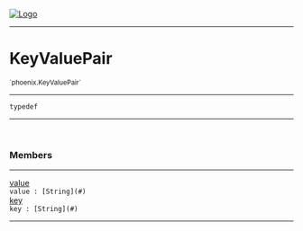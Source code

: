 
[![Logo](../../images/logo.png)](../../api/index.html)

---



<h1>KeyValuePair</h1>
<small>`phoenix.KeyValuePair`</small>



---

`typedef`


---


&nbsp;
&nbsp;







<h3>Members</h3> <hr/><span class="member apipage">
                <a name="value"><a class="lift" href="#value">value</a></a><div class="clear"></div>
                <code class="signature apipage">value : [String](#)</code><br/></span>
            <span class="small_desc_flat"></span><span class="member apipage">
                <a name="key"><a class="lift" href="#key">key</a></a><div class="clear"></div>
                <code class="signature apipage">key : [String](#)</code><br/></span>
            <span class="small_desc_flat"></span>








---

&nbsp;
&nbsp;
&nbsp;
&nbsp;